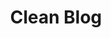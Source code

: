 ---
title:			"Clean Blog"
slug:			clean-blog
src:			/template-overviews/clean-blog
categories:		template landing-pages blogs full-websites featured popular
description:	"A clean, Bootstrap blog theme ready to hook into your favorite CMS or blogging platform."
bump:			"A clean blog theme."
img-src:		/img/templates/clean-blog.jpg
img-desc:		"Free Bootstrap Blog Theme - Start Bootstrap"
layout:			template-overview

meta-title: "Clean Blog - Bootstrap Blog Theme"
meta-description: "A free Bootstrap blog theme perfect for personal blogs. All Start Bootstrap templates are free to download and open source."

features:
  - Fully responsive
  - Modern design with a subtle splash of color (which is easy to customize, especially with LESS!)
  - Distraction free blog text optimized for legibility with a menu bar interface that conveniently appears when you scroll up!
  - Working PHP contact form with validation - just add your email address to the PHP file included
  - Footer with social links and copyright information
  - LESS files included for deeper customization options

long-description: "Clean blog is a carefully styled Bootstrap blog theme that is perfect for personal or company blogs. This theme features four HTML pages including a blog index, an about page, a sample post, and a contact page."

alt-version:		"yes"
alt-jekyll:			"https://github.com/BlackrockDigital/startbootstrap-clean-blog-jekyll"

user-version:		"yes"
user-ghost:			"https://github.com/Devahoy/ghostahoy"
user-wordpress:		"https://github.com/deviodigital/cleanblog"
user-blogger:		"https://github.com/abhibagul/Clean-Blog-Bootstrap-template-Blogger-Version"
user-anchor:		"https://github.com/Th3f/Basic"

redirect_from:
  - /clean-blog/
  - /downloads/clean-blog.zip/
---